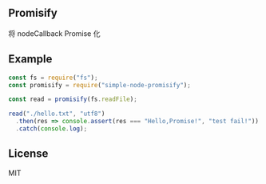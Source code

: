 ## Promisify
将 nodeCallback Promise 化

## Example

```js
const fs = require("fs");
const promisify = require("simple-node-promisify");

const read = promisify(fs.readFile);

read("./hello.txt", "utf8")
  .then(res => console.assert(res === "Hello,Promise!", "test fail!"))
  .catch(console.log);
```

## License
MIT